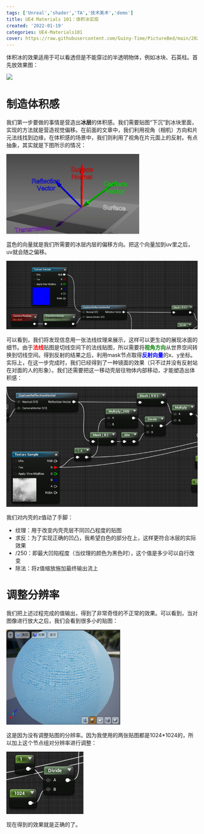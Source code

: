 ```yaml
---
tags: ['Unreal','shader','TA','技术美术','demo']
title: UE4 Materials 101：体积冰实现
created: '2022-01-19'
categories: UE4-Materials101
cover: https://raw.githubusercontent.com/Guiny-Time/PictureBed/main/20220119212421.png
---
```


体积冰的效果适用于可以看透但是不能穿过的半透明物体，例如冰块、石英柱。首先放效果图：

<img src="https://raw.githubusercontent.com/Guiny-Time/PictureBed/main/%E5%86%B0.gif"/>

# 制造体积感
我们第一步要做的事情是营造出**冰层**的体积感。我们需要贴图“下沉”到冰块里面，实现的方法就是营造视觉偏移。在前面的文章中，我们利用视角（相机）方向和片元法线找到边缘，在体积感的场景中，我们则利用了视角在片元面上的反射。有点抽象，其实就是下图所示的情况：

<img src="https://raw.githubusercontent.com/Guiny-Time/PictureBed/main/20220119182121.png" width=350/>

蓝色的向量就是我们所需要的冰层内层的偏移方向。把这个向量加到uv里之后，uv就会随之偏移。

<img src="https://raw.githubusercontent.com/Guiny-Time/PictureBed/main/20220119201150.png"/>

可以看到，我们将发现信息用一张法线纹理来展示，这样可以更生动的展现冰面的细节。由于<span style="color:red">**法线**</span>贴图是切线空间下的法线贴图，所以需要将<span style="color:green">**视角方向**</span>从世界空间转换到切线空间。得到反射的结果之后，利用mask节点取得<span style="color:blue">**反射向量**</span>的x、y坐标。
实际上，在这一步完成时，我们已经得到了一种镜面的效果（只不过并没有反射站在对面的人的形象）。我们还需要把这一移动壳层往物体内部移动，才能塑造出体积感：

<img src="https://raw.githubusercontent.com/Guiny-Time/PictureBed/main/20220119202319.png"/>

我们对内壳的z值动了手脚：
- 纹理：用于改变内壳壳层不同凹凸程度的贴图
- 求反：为了实现正确的凹凸，我希望白色的部分在上，这样更符合冰层的实际效果
- /250：即最大凹陷程度（当纹理的颜色为黑色时），这个值是多少可以自行改变
- 除法：将z值缩放施加最终输出流上

# 调整分辨率
我们把上述过程完成的值输出，得到了非常奇怪的不正常的效果。可以看到，当对图像进行放大之后，我们会看到很多小的贴图：

<img src="https://raw.githubusercontent.com/Guiny-Time/PictureBed/main/20220119211629.png" width=300/>

这是因为没有调整贴图的分辨率。因为我使用的两张贴图都是1024*1024的，所以加上这个节点组对分辨率进行调整：

<img src="https://raw.githubusercontent.com/Guiny-Time/PictureBed/main/20220119211514.png"/>

现在得到的效果就是正确的了。
